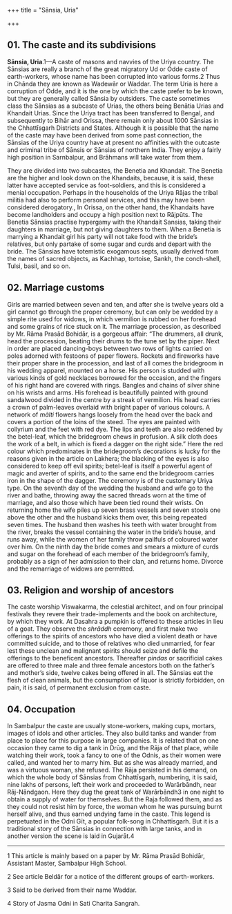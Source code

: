 +++
title = "Sānsia, Uria"

+++


## 01. The caste and its subdivisions

**Sānsia, Uria**.1—A caste of masons and navvies of the Uriya country. The Sānsias are really a branch of the great migratory Ud or Odde caste of earth-workers, whose name has been corrupted into various forms.2 Thus in Chānda they are known as Wadewār or Waddar. The term Uria is here a corruption of Odde, and it is the one by which the caste prefer to be known, but they are generally called Sānsia by outsiders. The caste sometimes class the Sānsias as a subcaste of Urias, the others being Benātia Urias and Khandait Urias. Since the Uriya tract has been transferred to Bengal, and subsequently to Bihār and Orissa, there remain only about 1000 Sānsias in the Chhattīsgarh Districts and States. Although it is possible that the name of the caste may have been derived from some past connection, the Sānsias of the Uriya country have at present no affinities with the outcaste and criminal tribe of Sānsis or Sānsias of northern India. They enjoy a fairly high position in Sarnbalpur, and Brāhmans will take water from them. 

They are divided into two subcastes, the Benetia and Khandait. The Benetia are the higher and look down on the Khandaits, because, it is said, these latter have accepted service as foot-soldiers, and this is considered a menial occupation. Perhaps in the households of the Uriya Rājas the tribal militia had also to perform personal services, and this may have been considered derogatory., In Orissa, on the other hand, the Khandaits have become landholders and occupy a high position next to Rājpūts. The Benetia Sānsias practise hypergamy with the Khandait Sansias, taking their daughters in marriage, but not giving daughters to them. When a Benetia is marrying a Khandait girl his party will not take food with the bride’s relatives, but only partake of some sugar and curds and depart with the bride. The Sānsias have totemistic exogamous septs, usually derived from the names of sacred objects, as Kachhap, tortoise, Sankh, the conch-shell, Tulsi, basil, and so on. 



## 02. Marriage customs

Girls are married between seven and ten, and after she is twelve years old a girl cannot go through the proper ceremony, but can only be wedded by a simple rite used for widows, in which vermilion is rubbed on her forehead and some grains of rice stuck on it. The marriage procession, as described by Mr. Rāma Prasād Bohidār, is a gorgeous affair: “The drummers, all drunk, head the procession, beating their drums to the tune set by the piper. Next in order are placed dancing-boys between two rows of lights carried on poles adorned with festoons of paper flowers. Rockets and fireworks have their proper share in the procession, and last of all comes the bridegroom in his wedding apparel, mounted on a horse. His person is studded with various kinds of gold necklaces borrowed for the occasion, and the fingers of his right hand are covered with rings. Bangles and chains of silver shine on his wrists and arms. His forehead is beautifully painted with ground sandalwood divided in the centre by a streak of vermilion. His head carries a crown of palm-leaves overlaid with bright paper of various colours. A network of *mālti* flowers hangs loosely from the head over the back and covers a portion of the loins of the steed. The eyes are painted with collyrium and the feet with red dye. The lips and teeth are also reddened by the betel-leaf, which the bridegroom chews in profusion. A silk cloth does the work of a belt, in which is fixed a dagger on the right side.” Here the red colour which predominates in the bridegroom’s decorations is lucky for the reasons given in the article on Lakhera; the blacking of the eyes is also considered to keep off evil spirits; betel-leaf is itself a powerful agent of magic and averter of spirits, and to the same end the bridegroom carries iron in the shape of the dagger. The ceremony is of the customary Uriya type. On the seventh day of the wedding the husband and wife go to the river and bathe, throwing away the sacred threads worn at the time of marriage, and also those which have been tied round their wrists. On returning home the wife piles up seven brass vessels and seven stools one above the other and the husband kicks them over, this being repeated seven times. The husband then washes his teeth with water brought from the river, breaks the vessel containing the water in the bride’s house, and runs away, while the women of her family throw pailfuls of coloured water over him. On the ninth day the bride comes and smears a mixture of curds and sugar on the forehead of each member of the bridegroom’s family, probably as a sign of her admission to their clan, and returns home. Divorce and the remarriage of widows are permitted. 



## 03. Religion and worship of ancestors

The caste worship Viswakarma, the celestial architect, and on four principal festivals they revere their trade-implements and the book on architecture, by which they work. At Dasahra a pumpkin is offered to these articles in lieu of a goat. They observe the *shrāddh* ceremony, and first make two offerings to the spirits of ancestors who have died a violent death or have committed suicide, and to those of relatives who died unmarried, for fear lest these unclean and malignant spirits should seize and defile the offerings to the beneficent ancestors. Thereafter *pindas* or sacrificial cakes are offered to three male and three female ancestors both on the father’s and mother’s side, twelve cakes being offered in all. The Sānsias eat the flesh of clean animals, but the consumption of liquor is strictly forbidden, on pain, it is said, of permanent exclusion from caste. 



## 04. Occupation

In Sambalpur the caste are usually stone-workers, making cups, mortars, images of idols and other articles. They also build tanks and wander from place to place for this purpose in large companies. It is related that on one occasion they came to dig a tank in Drūg, and the Rāja of that place, while watching their work, took a fancy to one of the Odnis, as their women were called, and wanted her to marry him. But as she was already married, and was a virtuous woman, she refused. The Rāja persisted in his demand, on which the whole body of Sānsias from Chhattīsgarh, numbering, it is said, nine lakhs of persons, left their work and proceeded to Warārbāndh, near Rāj-Nāndgaon. Here they dug the great tank of Warārbāndh3 in one night to obtain a supply of water for themselves. But the Raja followed them, and as they could not resist him by force, the woman whom he was pursuing burnt herself alive, and thus earned undying fame in the caste. This legend is perpetuated in the Odni Gīt, a popular folk-song in Chhattīsgarh. But it is a traditional story of the Sānsias in connection with large tanks, and in another version the scene is laid in Gujarāt.4 



* * *

1 This article is mainly based on a paper by Mr. Rāma Prasād Bohidār, Assistant Master, Sambalpur High School. 

2 See article Beldār for a notice of the different groups of earth-workers. 

3 Said to be derived from their name Waddar. 

4 Story of Jasma Odni in Sati Charita Sangrah. 



